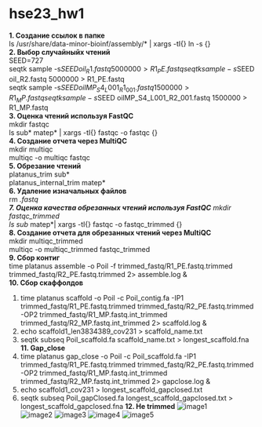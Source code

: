 # hse23_hw1
**1. Создание ссылок в папке**  
ls /usr/share/data-minor-bioinf/assembly/* | xargs -tI{} ln -s {}  
**2. Выбор случайныйх чтений**    
SEED=727  
seqtk sample -s$SEED oil_R1.fastq 5000000 > R1_PE.fastq  
seqtk sample -s$SEED oil_R2.fastq 5000000 > R1_PE.fastq  
seqtk sample -s$SEED oilMP_S4_L001_R1_001.fastq 1500000 > R1_MP.fastq  
seqtk sample -s$SEED oilMP_S4_L001_R2_001.fastq 1500000 > R1_MP.fastq  
**3. Оценка чтений используя FastQC**    
mkdir fastqc  
ls sub* matep* | xargs -tI{} fastqc -o fastqc {}  
**4. Создание отчета через MultiQC**  
mkdir multiqc  
multiqc -o multiqc fastqc  
**5. Обрезание чтений**  
platanus_trim sub*  
platanus_internal_trim matep*  
**6. Удаление изначальных файлов**  
rm *.fastq  
**7. Оценка качества обрезанных чтений используя FastQC**
mkdir fastqc_trimmed  
ls sub* matep*| xargs -tI{} fastqc -o fastqc_trimmed {}  
**8. Создание отчета для обрезанных чтений через MultiQC**  
mkdir multiqc_trimmed  
multiqc -o multiqc_trimmed fastqc_trimmed  
**9. Сбор контиг**  
time platanus assemble -o Poil -f trimmed_fastq/R1_PE.fastq.trimmed trimmed_fastq/R2_PE.fastq.trimmed 2> assemble.log &  
**10. Сбор скаффолдов**  
1) time platanus scaffold -o Poil -c Poil_contig.fa -IP1 trimmed_fastq/R1_PE.fastq.trimmed trimmed_fastq/R2_PE.fastq.trimmed -OP2 trimmed_fastq/R1_MP.fastq.int_trimmed trimmed_fastq/R2_MP.fastq.int_trimmed 2> scaffold.log &  
2) echo scaffold1_len3834389_cov231 > scaffold_name.txt  
3) seqtk subseq Poil_scaffold.fa scaffold_name.txt > longest_scaffold.fna
**11. Gap_close**
1) time platanus gap_close -o Poil -c Poil_scaffold.fa -IP1 trimmed_fastq/R1_PE.fastq.trimmed  trimmed_fastq/R2_PE.fastq.trimmed -OP2 trimmed_fastq/R1_MP.fastq.int_trimmed trimmed_fastq/R2_MP.fastq.int_trimmed 2> gapclose.log &  
2) echo scaffold1_cov231 > longest_scaffold_gapclosed.txt  
3) seqtk subseq Poil_gapClosed.fa longest_scaffold_gapclosed.txt > longest_scaffold_gapclosed.fna
**12. Не trimmed**
![image1](https://github.com/admukhortikova/hse23_hw1/assets/146677685/a14de087-1e85-4982-9e97-927abea25165)  
![image2](https://github.com/admukhortikova/hse23_hw1/assets/146677685/b121ab7d-fef0-44ee-ae26-bc6e1486d069)
![image3](https://github.com/admukhortikova/hse23_hw1/assets/146677685/3bf1c9d6-64ee-4143-a8b9-31bdff71dd07)
![image4](https://github.com/admukhortikova/hse23_hw1/assets/146677685/9dc1fe62-ae50-4bc8-b3aa-5dc1900fedb9)
![image5](https://github.com/admukhortikova/hse23_hw1/assets/146677685/09ff1666-b04c-4a96-bb78-d7135e77b78b)  
